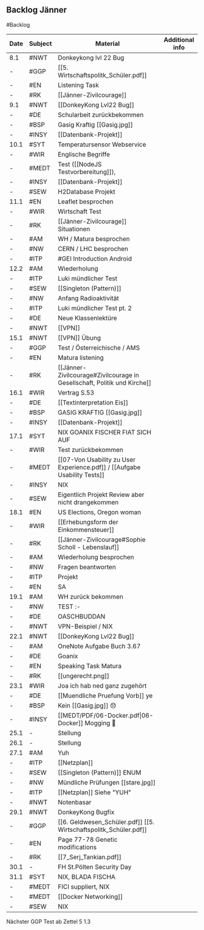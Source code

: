 ## Backlog Jänner
#Backlog

| Date | Subject | Material | Additional info |
| ---- | ---- | ---- | ---- |
| 8.1 | #NWT | Donkeykong lvl 22 Bug |  |
| - | #GGP | [[5. Wirtschaftspolitk_Schüler.pdf]] |  |
| - | #EN | Listening Task |  |
| - | #RK | [[Jänner-Zivilcourage]] |  |
| 9.1 | #NWT | [[DonkeyKong Lvl22 Bug]] |  |
| - | #DE | Schularbeit zurückbekommen |  |
| - | #BSP | Gasig Kraftig [[Gasig.jpg]] |  |
| - | #INSY | [[Datenbank-Projekt]] |  |
| 10.1 | #SYT | Temperatursensor Webservice |  |
| - | #WIR | Englische Begriffe |  |
| - | #MEDT | Test ([[NodeJS Testvorbereitung]]), |  |
| - | #INSY | [[Datenbank-Projekt]] |  |
| - | #SEW | H2Database Projekt |  |
| 11.1 | #EN | Leaflet besprochen |  |
| - | #WIR | Wirtschaft Test |  |
| - | #RK | [[Jänner-Zivilcourage]] Situationen |  |
| - | #AM | WH / Matura besprochen |  |
| - | #NW | CERN / LHC besprochen |  |
| - | #ITP | #GEI Introduction Android |  |
| 12.2 | #AM | Wiederholung |  |
| - | #ITP | Luki mündlicher Test |  |
| - | #SEW | [[Singleton (Pattern)]] |  |
| - | #NW | Anfang Radioaktivität |  |
| - | #ITP | Luki mündlicher Test pt. 2 |  |
| - | #DE | Neue Klassenlektüre |  |
| - | #NWT | [[VPN]] |  |
| 15.1 | #NWT | [[VPN]] Übung |  |
| - | #GGP | Test / Österreichische / AMS |  |
| - | #EN | Matura listening |  |
| - | #RK | [[Jänner-Zivilcourage#Zivilcourage in Gesellschaft, Politik und Kirche]] |  |
| 16.1 | #WIR | Vertrag S.53 |  |
| - | #DE | [[Textinterpretation Eis]] |  |
| - | #BSP | GASIG KRAFTIG [[Gasig.jpg]] |  |
| - | #INSY | [[Datenbank-Projekt]] |  |
| 17.1 | #SYT | NIX GOANIX FISCHER FIAT SICH AUF |  |
| - | #WIR | Test zurückbekommen |  |
| - | #MEDT | [[07-Von Usability zu User Experience.pdf]] / [[Aufgabe Usability Tests]] |  |
| - | #INSY | NIX |  |
| - | #SEW | Eigentlich Projekt Review aber nicht drangekommen |  |
| 18.1 | #EN | US Elections, Oregon woman |  |
| - | #WIR | [[Erhebungsform der Einkommensteuer]] |  |
| - | #RK | [[Jänner-Zivilcourage#Sophie Scholl - Lebenslauf]] |  |
| - | #AM | Wiederholung besprochen |  |
| - | #NW | Fragen beantworten |  |
| - | #ITP | Projekt |  |
| - | #EN | SA |  |
| 19.1 | #AM | WH zurück bekommen |  |
| - | #NW | TEST :- |  |
| - | #DE | OASCHBUDDAN |  |
| - | #NWT | VPN-Beispiel / NIX |  |
| 22.1 | #NWT | [[DonkeyKong Lvl22 Bug]] |  |
| - | #AM | OneNote Aufgabe Buch 3.67 |  |
| - | #DE | Goanix |  |
| - | #EN | Speaking Task Matura |  |
| - | #RK | [[ungerecht.png]] |  |
| 23.1 | #WIR | Joa ich hab ned ganz zugehört |  |
| - | #DE | [[Muendliche Pruefung Vorb]] ye |  |
| - | #BSP | Kein [[Gasig.jpg]] 😞 |  |
| - | #INSY | [[MEDT/PDF/06-Docker.pdf\|06-Docker]] Mogging 🗿 |  |
| 25.1 | - | Stellung |  |
| 26.1 | - | Stellung |  |
| 27.1 | #AM | Yuh |  |
| - | #ITP | [[Netzplan]] |  |
| - | #SEW | [[Singleton (Pattern)]] ENUM |  |
| - | #NW | Mündliche Prüfungen [[stare.jpg]] |  |
| - | #ITP | [[Netzplan]] Siehe "YUH" |  |
| - | #NWT | Notenbasar |  |
| 29.1 | #NWT | DonkeyKong Bugfix |  |
| - | #GGP | [[6. Geldwesen_Schüler.pdf]] [[5. Wirtschaftspolitk_Schüler.pdf]] |  |
| - | #EN | Page 77-78 Genetic modifications |  |
| - | #RK | [[7_Serj_Tankian.pdf]] |  |
| 30.1 | - | FH St.Pölten Security Day |  |
| 31.1 | #SYT | NIX, BLADA FISCHA |  |
| - | #MEDT | FICI suppliert, NIX |  |
| - | #MEDT | [[Docker Networking]] |  |
| - | #SEW | NIX |  |

Nächster GGP Test ab
Zettel 5 1.3